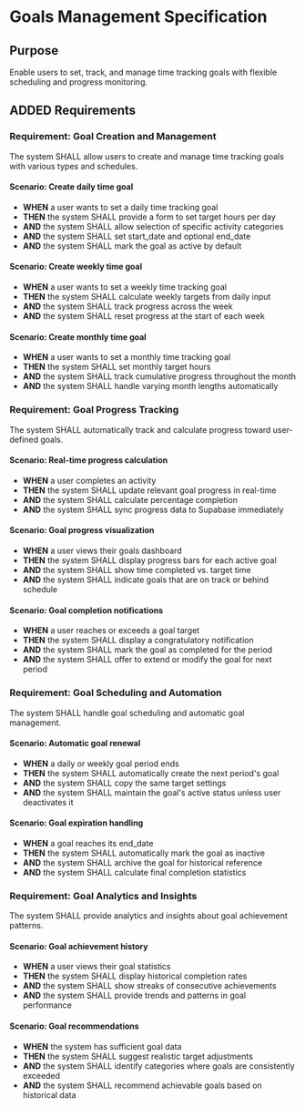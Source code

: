 # Goals Management Specification

## Purpose
Enable users to set, track, and manage time tracking goals with flexible scheduling and progress monitoring.

## ADDED Requirements

### Requirement: Goal Creation and Management
The system SHALL allow users to create and manage time tracking goals with various types and schedules.

#### Scenario: Create daily time goal
- **WHEN** a user wants to set a daily time tracking goal
- **THEN** the system SHALL provide a form to set target hours per day
- **AND** the system SHALL allow selection of specific activity categories
- **AND** the system SHALL set start_date and optional end_date
- **AND** the system SHALL mark the goal as active by default

#### Scenario: Create weekly time goal
- **WHEN** a user wants to set a weekly time tracking goal
- **THEN** the system SHALL calculate weekly targets from daily input
- **AND** the system SHALL track progress across the week
- **AND** the system SHALL reset progress at the start of each week

#### Scenario: Create monthly time goal
- **WHEN** a user wants to set a monthly time tracking goal
- **THEN** the system SHALL set monthly target hours
- **AND** the system SHALL track cumulative progress throughout the month
- **AND** the system SHALL handle varying month lengths automatically

### Requirement: Goal Progress Tracking
The system SHALL automatically track and calculate progress toward user-defined goals.

#### Scenario: Real-time progress calculation
- **WHEN** a user completes an activity
- **THEN** the system SHALL update relevant goal progress in real-time
- **AND** the system SHALL calculate percentage completion
- **AND** the system SHALL sync progress data to Supabase immediately

#### Scenario: Goal progress visualization
- **WHEN** a user views their goals dashboard
- **THEN** the system SHALL display progress bars for each active goal
- **AND** the system SHALL show time completed vs. target time
- **AND** the system SHALL indicate goals that are on track or behind schedule

#### Scenario: Goal completion notifications
- **WHEN** a user reaches or exceeds a goal target
- **THEN** the system SHALL display a congratulatory notification
- **AND** the system SHALL mark the goal as completed for the period
- **AND** the system SHALL offer to extend or modify the goal for next period

### Requirement: Goal Scheduling and Automation
The system SHALL handle goal scheduling and automatic goal management.

#### Scenario: Automatic goal renewal
- **WHEN** a daily or weekly goal period ends
- **THEN** the system SHALL automatically create the next period's goal
- **AND** the system SHALL copy the same target settings
- **AND** the system SHALL maintain the goal's active status unless user deactivates it

#### Scenario: Goal expiration handling
- **WHEN** a goal reaches its end_date
- **THEN** the system SHALL automatically mark the goal as inactive
- **AND** the system SHALL archive the goal for historical reference
- **AND** the system SHALL calculate final completion statistics

### Requirement: Goal Analytics and Insights
The system SHALL provide analytics and insights about goal achievement patterns.

#### Scenario: Goal achievement history
- **WHEN** a user views their goal statistics
- **THEN** the system SHALL display historical completion rates
- **AND** the system SHALL show streaks of consecutive achievements
- **AND** the system SHALL provide trends and patterns in goal performance

#### Scenario: Goal recommendations
- **WHEN** the system has sufficient goal data
- **THEN** the system SHALL suggest realistic target adjustments
- **AND** the system SHALL identify categories where goals are consistently exceeded
- **AND** the system SHALL recommend achievable goals based on historical data